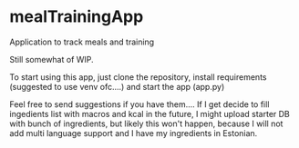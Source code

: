 # mealTrainingApp
Application to track meals and training

Still somewhat of WIP.

To start using this app, just clone the repository, install requirements (suggested to use venv ofc....) and start the app (app.py)

Feel free to send suggestions if you have them.... If I get decide to fill ingedients list with macros and kcal in the future, I might upload starter DB with bunch of ingredients, but likely this won't happen, because I will not add multi language support and I have my ingredients in Estonian.


